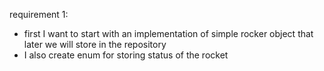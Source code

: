 requirement 1:
 - first I want to start with an implementation of simple rocker object that later we will store in the repository
 - I also create enum for storing status of the rocket
